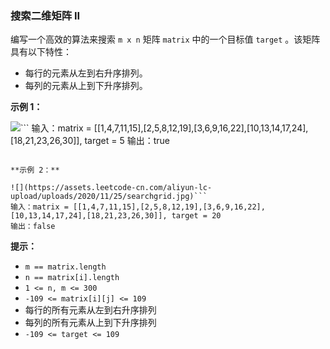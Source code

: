 ### 搜索二维矩阵 II ###
编写一个高效的算法来搜索 `m x n` 矩阵 `matrix` 中的一个目标值 `target` 。该矩阵具有以下特性：

* 每行的元素从左到右升序排列。
* 每列的元素从上到下升序排列。


**示例 1：**

![](https://assets.leetcode-cn.com/aliyun-lc-upload/uploads/2020/11/25/searchgrid2.jpg)```
输入：matrix = [[1,4,7,11,15],[2,5,8,12,19],[3,6,9,16,22],[10,13,14,17,24],[18,21,23,26,30]], target = 5
输出：true
```

**示例 2：**

![](https://assets.leetcode-cn.com/aliyun-lc-upload/uploads/2020/11/25/searchgrid.jpg)```
输入：matrix = [[1,4,7,11,15],[2,5,8,12,19],[3,6,9,16,22],[10,13,14,17,24],[18,21,23,26,30]], target = 20
输出：false
```



**提示：**

* `m == matrix.length`
* `n == matrix[i].length`
* `1 <= n, m <= 300`
* `-109 <= matrix[i][j] <= 109`
* 每行的所有元素从左到右升序排列
* 每列的所有元素从上到下升序排列
* `-109 <= target <= 109`

